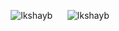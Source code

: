 <p align="center">
  <img src="https://github-readme-stats.vercel.app/api/top-langs/?username=lkshayb&layout=donut" alt="lkshayb" />
  &nbsp;&nbsp;&nbsp;&nbsp;
  <img src="https://github-readme-stats.vercel.app/api?username=lkshayb&show_icons=true&theme=radical" alt="lkshayb" />
</p>
